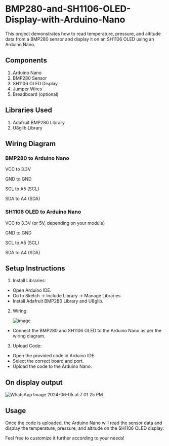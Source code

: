 # BMP280-and-SH1106-OLED-Display-with-Arduino-Nano

This project demonstrates how to read temperature, pressure, and altitude data from a BMP280 sensor and display it on an SH1106 OLED using an Arduino Nano.

## Components
1. Arduino Nano
2. BMP280 Sensor
3. SH1106 OLED Display
4. Jumper Wires
5. Breadboard (optional)

## Libraries Used
1. Adafruit BMP280 Library
2. U8glib Library

## Wiring Diagram
### BMP280 to Arduino Nano
VCC to 3.3V

GND to GND

SCL to A5 (SCL)

SDA to A4 (SDA)

### SH1106 OLED to Arduino Nano
VCC to 3.3V (or 5V, depending on your module)

GND to GND

SCL to A5 (SCL)

SDA to A4 (SDA)

## Setup Instructions

1. Install Libraries:

- Open Arduino IDE.
- Go to Sketch -> Include Library -> Manage Libraries.
- Install Adafruit BMP280 Library and U8glib.

2. Wiring:

    ![image](https://github.com/2602NAMAN/BMP280-and-SH1106-OLED-Display-with-Arduino-Nano/assets/113130600/ab3ae171-edb1-464a-b24a-7ada596def56)

- Connect the BMP280 and SH1106 OLED to the Arduino Nano as per the wiring diagram.

3. Upload Code:

- Open the provided code in Arduino IDE.
- Select the correct board and port.
- Upload the code to the Arduino Nano.

## On display output
![WhatsApp Image 2024-06-05 at 7 01 25 PM](https://github.com/2602NAMAN/BMP280-and-SH1106-OLED-Display-with-Arduino-Nano/assets/113130600/175e33fd-aeb7-4682-9ace-a1b14f9b7d3a)

## Usage
Once the code is uploaded, the Arduino Nano will read the sensor data and display the temperature, pressure, and altitude on the SH1106 OLED display.

Feel free to customize it further according to your needs!

